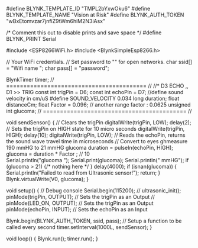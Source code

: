 #define BLYNK_TEMPLATE_ID "TMPL2bYxwOku6"
#define BLYNK_TEMPLATE_NAME "Vision at Risk"
#define BLYNK_AUTH_TOKEN "wBxEtomvzar7jnfiZ9tWm6hiM2N3iAsx"

/* Comment this out to disable prints and save space */
#define BLYNK_PRINT Serial


#include <ESP8266WiFi.h>
#include <BlynkSimpleEsp8266.h>

// Your WiFi credentials.
// Set password to "" for open networks.
char ssid[] = "Wifi name ";
char pass[] = "password";

BlynkTimer timer;
//      =========================================    //
//* D3 ECHO ,, D1 >> TRIG 
const int trigPin = D6;
const int echoPin = D7;
//define sound velocity in cm/uS
#define SOUND_VELOCITY 0.034
long duration;
float distanceCm;
float Factor  = 0.096; // another range factor : 0.0625 
unsigned int glucoma; 
//      ==========================================   //

void sendSensor()
{
   // Clears the trigPin
  digitalWrite(trigPin, LOW);
  delay(2);
  // Sets the trigPin on HIGH state for 10 micro seconds
  digitalWrite(trigPin, HIGH);
  delay(10);
  digitalWrite(trigPin, LOW);
  // Reads the echoPin, returns the sound wave travel time in microseconds
  // Convert to eyes ghmeasure 190 mmHG to 21 mmHG glucoma 
    duration = pulseIn(echoPin, HIGH);
    glucoma = duration * Factor ; // 10  
  Serial.println("glucoma ");
  Serial.print(glucoma);
  Serial.println(" mmHG");
  if (glucoma > 21) {/* nothing here */ }
  delay(4000);
  if (isnan(glucoma)) {
    Serial.println("Failed to read from Ultrasonic sensor!");
    return;
  }
  Blynk.virtualWrite(V0, glucoma);
}

void setup()
{
  // Debug console
  Serial.begin(115200);
  // ultrasonic_init();
pinMode(trigPin, OUTPUT); // Sets the trigPin as an Output
// pinMode(LED_ON, OUTPUT); // Sets the trigPin as an Output
pinMode(echoPin, INPUT); // Sets the echoPin as an Input

  Blynk.begin(BLYNK_AUTH_TOKEN, ssid, pass);
  // Setup a function to be called every second
  timer.setInterval(1000L, sendSensor);
}

void loop()
{
  Blynk.run();
  timer.run();
}
